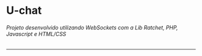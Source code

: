 # U-chat

###### Projeto desenvolvido utilizando WebSockets com a Lib Ratchet, PHP, Javascript e HTML/CSS

---
